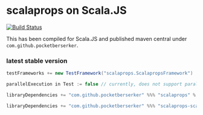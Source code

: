 # scalaprops on Scala.JS

[![Build Status](https://travis-ci.org/pocketberserker/scalaprops.svg?branch=develop)](https://travis-ci.org/pocketberserker/scalaprops)

This has been compiled for Scala.JS and published maven central under `com.github.pocketberserker`.

### latest stable version

```scala
testFrameworks += new TestFramework("scalaprops.ScalapropsFramework")

parallelExecution in Test := false // currently, does not support parallel execution

libraryDependencies += "com.github.pocketberserker" %%% "scalaprops" % "0.1.13" % "test"
```

```scala
libraryDependencies += "com.github.pocketberserker" %%% "scalaprops-scalazlaws" % "0.1.13" % "test"
```

